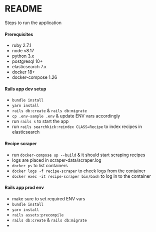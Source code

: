 # README

Steps to run the application
#### Prerequisites
* ruby 2.7.1
* node v8.17
* python 3.x
* postgresql 10+
* elasticsearch 7.x
* docker 18+
* docker-compose 1.26

#### Rails app dev setup
* `bundle install`
* `yarn install`
* `rails db:create` & `rails db:migrate`
* `cp .env-sample .env` & update ENV vars accordingly
* run `rails s` to start the app
* run `rails searchkick:reindex CLASS=Recipe` to index recipes in elasticsearch

#### Recipe scraper
* run `docker-compose up --build` & it should start scraping recipes
* logs are placed in scraper-data/scraper.log
* `docker ps` to list containers
* `docker logs -f recipe-scraper` to check logs from the container
* `docker exec -it recipe-scraper bin/bash` to log in to the container

#### Rails app prod env
* make sure to set required ENV vars
* `bundle install`
* `yarn install`
* `rails assets:precompile`
* `rails db:create` & `rails db:migrate`
* 